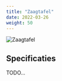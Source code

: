 ```yaml
---
title: "Zaagtafel"
date: 2022-03-26
weight: 50
---
```


![Zaagtafel](/gereedschappen/images/zaagtafel/zaagtafel.jpg)


## Specificaties

TODO...
